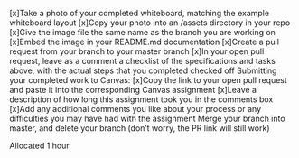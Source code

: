 [x]Take a photo of your completed whiteboard, matching the example whiteboard layout
[x]Copy your photo into an /assets directory in your repo
[x]Give the image file the same name as the branch you are working on
[x]Embed the image in your README.md documentation
[x]Create a pull request from your branch to your master branch
[x]In your open pull request, leave as a comment a checklist of the specifications and tasks above, with the actual steps that you completed checked off
Submitting your completed work to Canvas:
[x]Copy the link to your open pull request and paste it into the corresponding Canvas assignment
[x]Leave a description of how long this assignment took you in the comments box
[x]Add any additional comments you like about your process or any difficulties you may have had with the assignment
Merge your branch into master, and delete your branch (don’t worry, the PR link will still work)

Allocated 1 hour